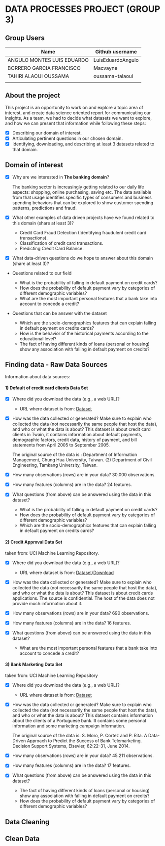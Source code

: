 # DATA PROCESSES PROJECT (GROUP 3)

   ## Group Users

| Name                      | Github username           |
|---------------------------|---------------------------|
| ANGULO MONTES LUIS EDUARDO| LuisEduardoAngulo         |
| BORRERO GARCIA FRANCISCO  | Macvayne                  |
| TAHIRI ALAOUI OUSSAMA     | oussama-talaoui           |
|                           |                           |

## About the project

This project is an opportunity to work on and explore a topic area of interest, and create data science oriented report for communicating our insights. As a team, we had to decide what datasets we want to explore, and how we can present that information while following these steps:

- [X] Describing our domain of interest.
- [X] Articulating pertinent questions in our chosen domain.
- [X] Identifying, downloading, and describing at least 3 datasets related to that domain.

## Domain of interest

- [X] Why are we interested in **The banking domain**?
  
  The banking sector is increasingly getting related to our daily life aspects: shopping, online purchasing, saving etc. The data available from that usage identifies specific types of consumers and business spending behaviors that can be explored to show customer spending patterns, predictions and fraud.

- [X] What other examples of data driven projects have we found related to this domain (share at least 3)?
   + Credit Card Fraud Detection (Identifying fraudulent credit card transactions).
   + Classification of credit card transactions.
   + Predicting Credit Card Balance.
- [X] What data-driven questions do we hope to answer about this domain (share at least 3)?

* Questions related to our field
  + What is the probability of falling in default payment on credit cards?
  + How does the probability of default payment vary by categories of different demographic variables?
  + What are the most important personal features that a bank take into account to concede a credit?


* Questions that can be answer with the dataset
  + Which are the socio-demographics features that can explain falling in default payment on credits cards?
  + How is the behavior of the historical payments according to the educational level?
  + The fact of having different kinds of loans (personal or housing) show any association with falling in default payment on credits?

## Finding data - Raw Data Sources

Information about data sources:

#### 1) Default of credit card clients Data Set

- [X] Where did you download the data (e.g., a web URL)?
   + URL where dataset is from: [Dataset](https://www.kaggle.com/uciml/default-of-credit-card-clients-dataset)

- [X] How was the data collected or generated? Make sure to explain who collected the data (not necessarily the same people that host the data), and who or what the data is about?
This dataset is about credit card clients in Twain, it contains information about default payments, demographic factors, credit data, history of payment, and bill statements from April 2005 to September 2005.  

  The original source of the data is : Department of Information Management, Chung Hua University, Taiwan. (2) Department of Civil Engineering, Tamkang University, Taiwan.

- [X] How many observations (rows) are in your data?
30.000 observations.

- [X] How many features (columns) are in the data?
24 features.

- [X] What questions (from above) can be answered using the data in this dataset?
  + What is the probability of falling in default payment on credit cards?
  + How does the probability of default payment vary by categories of different demographic variables?
  + Which are the socio-demographics features that can explain falling in default payment on credits cards?

#### 2) Credit Approval Data Set
taken from: UCI Machine Learning Repository.

- [X] Where did you download the data (e.g., a web URL)?
   + URL where dataset is from: [Dataset](https://archive.ics.uci.edu/ml/datasets/Credit+Approval)/[Download](https://datahub.io/machine-learning/credit-approval#data)

- [X] How was the data collected or generated? Make sure to explain who collected the data (not necessarily the same people that host the data), and who or what the data is about?
This dataset is about credit cards applications. The source is confidential. The host of the data does not provide much information about it.

- [X] How many observations (rows) are in your data?
690 observations.

- [X] How many features (columns) are in the data?
16 features.

- [X] What questions (from above) can be answered using the data in this dataset?
  + What are the most important personal features that a bank take into account to concede a credit?

#### 3) Bank Marketing Data Set
taken from: UCI Machine Learning Repository

- [X] Where did you download the data (e.g., a web URL)?
   + URL where dataset is from: [Dataset](http://archive.ics.uci.edu/ml/datasets/Bank+Marketing)

- [X] How was the data collected or generated? Make sure to explain who collected the data (not necessarily the same people that host the data), and who or what the data is about?
This dataset contains information about the clients of a Portuguese bank. It contains some personal information and some marketing campaign information.  
  
  The original source of the data is: S. Moro, P. Cortez and P. Rita. A Data-Driven Approach to Predict the Success of Bank Telemarketing. Decision Support Systems, Elsevier, 62:22-31, June 2014.

- [X] How many observations (rows) are in your data?
45.211 observations.

- [X] How many features (columns) are in the data?
17 features.

- [X] What questions (from above) can be answered using the data in this dataset?
  + The fact of having different kinds of loans (personal or housing) show any association with falling in default payment on credits?
  + How does the probability of default payment vary by categories of different demographic variables?

## Data Cleaning

## Clean Data

